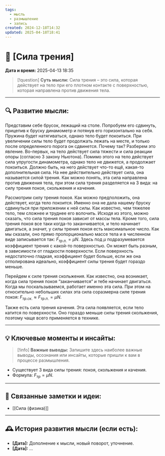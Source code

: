 ```yaml
---
tags:
  - мысль
  - размышление
  - запись
created: 2024-12-18T14:32
updated: 2025-04-18T18:41
---
```


# 💭  [Сила трения]

**Дата и время:** 2025-04-13 18:35

> [!question] **Суть мысли:**
> Сила трения – это сила, которая действует на тело при его плотном контакте с поверхностью, которая направлена против движения тела.

---

## 🔍 Развитие мысли:

Представим себе брусок, лежащий на столе. Попробуем его сдвинуть, прицепив к бруску динамометр и потянув его горизонтально на себя. Пружина будет натягиваться, однако тело будет покоиться. При увеличении силы тело будет продолжать лежать на месте, и только после определенного порога он сдвинется. Почему так? 
Разберем это явление. Во-первых, на тело действует сила тяжести и сила реакции опоры (согласно 3 закону Ньютона). Помимо этого на тело действует сила упругости динамометра, однако тело не движется, а продолжает покоиться. Должно быть, на него действует что-то ещё, какая-то дополнительная сила. 
На нее действительно действует сила, она называется силой трения. Как можно понять, эта сила направлена против движения тела, при этом сила трения разделяется на 3 вида: на силу трения покоя, скольжения и качения.

Рассмотрим силу трения покоя. Как можно предположить, она действует, когда тело покоится. Именно она не дала нашему бруску сдвинуться при приложении к ней силы. Как известно, чем тяжелее тело, тем сложнее и труднее его волочить. Исходя из этого, можно сказать, что сила трения покоя зависит от массы тела. Кроме того, сила трения покоя все таки когда-то заканчивается, и тело начинает двигаться, а значит, у силы трения покоя есть максимальное число. Как мы сказали, оно прямо пропорционально массе тела и в численном виде записывается так: $F_{тр.п.}=\mu N$. Здесь под $\mu$ подразумевается коэффициент трения с какой-то поверхностью. Он может быть разным, в зависимости от гладкости поверхности. Если поверхность недостаточно гладкая, коэффициент будет больше, если же она отполирована идеально, коэффициент силы трения будет гораздо меньше. 

Перейдем к силе трения скольжения. Как известно, она возникает, когда сила трения покоя “заканчивается” и тебе начинает двигаться. Когда мы поскальзываемся, работает именно эта сила. При этом на относительно небольших силах эта сила соразмерна силе трения покоя: $F_{тр.ск.}≈ F_{тр.п.} = \mu N$.

Также есть сила трения качения. Эта сила появляется, если тело катится по поверхности. Оно гораздо меньше силы трения скольжения, поэтому чаще всего применяется в технике.

---

## 💡 Ключевые моменты и инсайты:

> [!info] **Важные выводы:**
> Запишите здесь наиболее важные выводы, осознания или инсайты, которые пришли к вам в процессе размышления.

- Существует 3 вида силы трения: покоя, скольжения и качения.
- Формула: $F_{тр}=\mu N$.

---

## 🔄 Связанные заметки и идеи:

- [[Сила (физика)]]

---

## 🕰️ История развития мысли (если есть):

* **[Дата]:**  Дополнение к мысли, новый поворот, уточнение.
* **[Дата]:**  ...